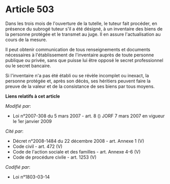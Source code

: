 # Article 503

Dans les trois mois de l'ouverture de la tutelle, le tuteur fait procéder, en présence du subrogé tuteur s'il a été désigné,
à un inventaire des biens de la personne protégée et le transmet au juge. Il en assure l'actualisation au cours de la mesure.

Il peut obtenir communication de tous renseignements et documents nécessaires à l'établissement de l'inventaire auprès de
toute personne publique ou privée, sans que puisse lui être opposé le secret professionnel ou le secret bancaire.

Si l'inventaire n'a pas été établi ou se révèle incomplet ou inexact, la personne protégée et, après son décès, ses héritiers
peuvent faire la preuve de la valeur et de la consistance de ses biens par tous moyens.

**Liens relatifs à cet article**

_Modifié par_:

  - Loi n°2007-308 du 5 mars 2007 - art. 8 () JORF 7 mars 2007 en vigueur le 1er janvier 2009

_Cité par_:

  - Décret n°2008-1484 du 22 décembre 2008 - art. Annexe 1 (V)
  - Code civil - art. 472 (V)
  - Code de l'action sociale et des familles - art. Annexe 4-6 (V)
  - Code de procédure civile - art. 1253 (V)

_Codifié par_:

  - Loi n°1803-03-14
